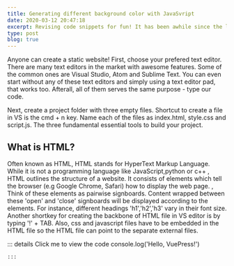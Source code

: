 ```yaml
---
title: Generating different background color with JavaSvript
date: 2020-03-12 20:47:18
excerpt: Revising code snippets for fun! It has been awhile since the last time I played with frontend, so here is a quick and easy-to-follow recap of basic html,css and javascript from Youtube. Credits to KodeBase for the tutorial. Anyone who wants to start with your first frontend project can definitely check this out! you can find it in the post.
type: post
blog: true
---
```


Anyone can create a static website! First, choose your prefered text editor. There are many text editors in the market with awesome features. Some of the common ones are Visual Studio, Atom and Sublime Text. You can even start without any of these text editors and simply using a text editor pad, that works too. Afterall, all of them serves the same purpose - type our code. 

Next, create a project folder with three empty files. Shortcut to create a file in VS is the cmd + n key. Name each of the files as index.html, style.css and script.js. The three fundamental essential tools to build your project. 

## What is HTML? 
 
Often known as HTML, HTML stands for HyperText Markup Language. While it is not a programming language like JavaScript,python or c++ , HTML outlines the structure of a website. It consists of elements which tell the browser (e.g Google Chrome, Safari) how to display the web page. , Think of these elements as pairwise signboards. Content wrapped between these 'open' and 'close' signboards will be displayed according to the elements. For instance, different headings 'h1','h2','h3' vary in their font size. Another shortkey for creating the backbone of HTML file in VS editor is by typing '!' + TAB. Also, css and javascript files have to be embedded in the HTML file so the HTML file can point to the separate external files. 

::: details Click me to view the code
console.log('Hello, VuePress!')
```
:::